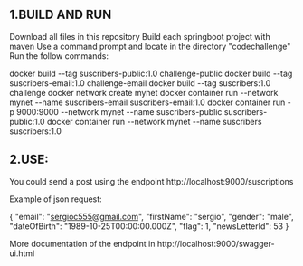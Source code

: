 1.BUILD AND RUN
---------------
Download all files in this repository
Build each springboot project with maven
Use a command prompt and locate in the directory "codechallenge"
Run the follow commands:

docker build --tag suscribers-public:1.0 challenge-public
docker build --tag suscribers-email:1.0 challenge-email
docker build --tag suscribers:1.0 challenge
docker network create mynet
docker container run --network mynet --name suscribers-email suscribers-email:1.0
docker container run -p 9000:9000 --network mynet --name suscribers-public suscribers-public:1.0
docker container run --network mynet --name suscribers suscribers:1.0

2.USE:
------
You could send a post using the endpoint http://localhost:9000/suscriptions

Example of json request:

{
  "email": "sergioc555@gmail.com",
  "firstName": "sergio",
  "gender": "male",
  "dateOfBirth": "1989-10-25T00:00:00.000Z",
  "flag": 1,
  "newsLetterId": 53
}

More documentation of the endpoint in http://localhost:9000/swagger-ui.html
